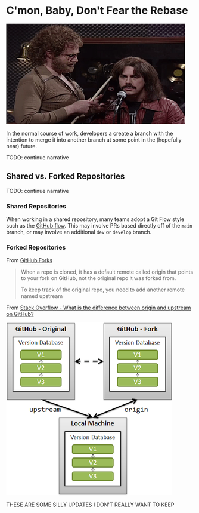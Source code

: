 # C'mon, Baby, Don't Fear the Rebase

![cowbell](./assets/img/cowbell.gif)

In the normal course of work, developers a create a branch with the intention to merge it into another branch at some point in the (hopefully near) future.

TODO: continue narrative

## Shared vs. Forked Repositories

TODO: continue narrative

### Shared Repositories

When working in a shared repository, many teams adopt a Git Flow style such as the [GitHub flow](https://guides.github.com/introduction/flow/). This may involve PRs based directly off of the `main` branch, or may involve an additional `dev` or `develop` branch.

### Forked Repositories

From [GitHub Forks](https://help.github.com/articles/fork-a-repo/)

> When a repo is cloned, it has a default remote called origin that points to your fork on GitHub, not the original repo it was forked from.
>
> To keep track of the original repo, you need to add another remote named upstream

From [Stack Overflow - What is the difference between origin and upstream on GitHub?
](https://stackoverflow.com/a/9257901/627205)

![git-upstream-and-origin](./assets/img/git-upstream-and-origin.png)

THESE ARE SOME SILLY UPDATES I DON'T REALLY WANT TO KEEP
